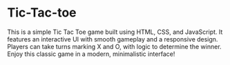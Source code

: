 # Tic-Tac-toe
This is a simple Tic Tac Toe game built using HTML, CSS, and JavaScript. It features an interactive UI with smooth gameplay and a responsive design. Players can take turns marking X and O, with logic to determine the winner. Enjoy this classic game in a modern, minimalistic interface!
